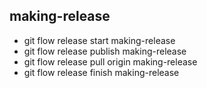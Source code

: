 ## making-release
- git flow release start making-release
- git flow release publish making-release
- git flow release pull origin making-release
- git flow release finish making-release
